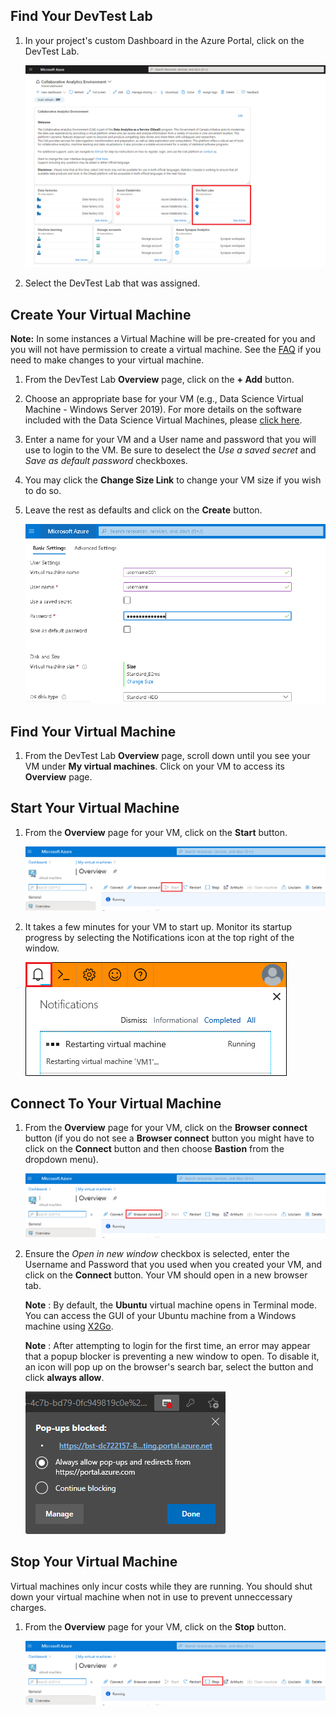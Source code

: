 ## Find Your DevTest Lab
1. In your project's custom Dashboard in the Azure Portal, click on the DevTest Lab.    

    ![Access DevTest Lab](images/newAccessDTL.png)  

2. Select the DevTest Lab that was assigned.
 
## Create Your Virtual Machine
**Note:** In some instances a Virtual Machine will be pre-created for you and you will not have permission to create a virtual machine. See the [FAQ](FAQ.md) if you need to make changes to your virtual machine.  

1. From the DevTest Lab **Overview** page, click on the **+ Add** button.  

2. Choose an appropriate base for your VM (e.g., Data Science Virtual Machine - Windows Server 2019). For more details on the software included with the Data Science Virtual Machines, please [click here](https://docs.microsoft.com/en-us/azure/machine-learning/data-science-virtual-machine/tools-included).  

3. Enter a name for your VM and a User name and password that you will use to login to the VM. Be sure to deselect the *Use a saved secret* and *Save as default password* checkboxes.

4. You may click the **Change Size Link** to change your VM size if you wish to do so.

5. Leave the rest as defaults and click on the **Create** button.    

    ![Enter New VM Details](images/EnterNewVMDetails.png)  


## Find Your Virtual Machine

1. From the DevTest Lab **Overview** page, scroll down until you see your VM under **My virtual machines**. Click on your VM to access its **Overview** page.  

## Start Your Virtual Machine

1. From the **Overview** page for your VM, click on the **Start** button.  

    ![VM Start Button](images/VMStartButton.png)  

2. It takes a few minutes for your VM to start up. Monitor its startup progress by selecting the Notifications icon at the top right of the window.   

    ![Start Notification](images/VMRestartNotification.png)  

## Connect To Your Virtual Machine

1. From the **Overview** page for your VM, click on the **Browser connect** button (if you do not see a **Browser connect** button you might have to click on the **Connect** button and then choose **Bastion** from the dropdown menu).

    ![Browser Connect Button](images/VMBrowserConnect.png)    

2. Ensure the *Open in new window* checkbox is selected, enter the Username and Password that you used when you created your VM, and click on the **Connect** button. Your VM should open in a new browser tab.

    **Note** : By default, the **Ubuntu** virtual machine opens in Terminal mode. You can access the GUI of your Ubuntu machine from a Windows machine using [X2Go](https://docs.microsoft.com/en-us/azure/machine-learning/data-science-virtual-machine/dsvm-ubuntu-intro#x2go).

    **Note** : After attempting to login for the first time, an error may appear that a popup blocker is preventing a new window to open. To disable it, an icon will pop up on the browser's search bar, select the button and click **always allow**. 

    ![Allow PopUps](images/VMPopUp.png)

   
## Stop Your Virtual Machine

Virtual machines only incur costs while they are running. You should shut down your virtual machine when not in use to prevent unneccessary charges.

1. From the **Overview** page for your VM, click on the **Stop** button.  

    ![VM Stop Button](images/VMStopButton.png)  

